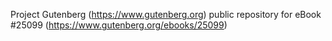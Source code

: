 Project Gutenberg (https://www.gutenberg.org) public repository for eBook #25099 (https://www.gutenberg.org/ebooks/25099)
